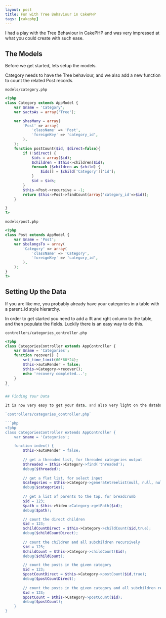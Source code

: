 ```yaml
---
layout: post
title: Fun with Tree Behaviour in CakePHP
tags: [cakephp]
---
```

I had a play with the Tree Behaviour in CakePHP and was very impressed at what you could create with such ease.

<!--break-->

## The Models

Before we get started, lets setup the models.

Category needs to have the Tree behaviour, and we also add a new function to count the related Post records.

`models/category.php`
```php
<?php
class Category extends AppModel {
	var $name = 'Category';
	var $actsAs = array('Tree');

	var $hasMany = array(
		'Post' => array(
			'className' => 'Post',
			'foreignKey' => 'category_id',
		),
	);
	function postCount($id, $direct=false){
		if (!$direct) {
			$ids = array($id);
			$children = $this->children($id);
			foreach ($children as $child) {
				$ids[] = $child['Category']['id'];
			}
			$id = $ids;
		}
		$this->Post->recursive = -1;
		return $this->Post->findCount(array('category_id'=>$id));
	}

}
?>
```

`models/post.php`

```php
<?php
class Post extends AppModel {
	var $name = 'Post';
    var $belongsTo = array(
        'Category' => array(
            'className' => 'Category',
            'foreignKey' => 'category_id',
        ),
	);
}
?>
```

## Setting Up the Data

If you are like me, you probably already have your categories in a table with a parent_id style hierarchy.

In order to get started you need to add a lft and rght column to the table, and then populate the fields.  Luckily there is an easy way to do this.

`controllers/categories_controller.php`

```php
<?php
class CategoriesController extends AppController {
	var $name = 'Categories';
	function recover() {
		set_time_limit(60*60*24);
		$this->autoRender = false;
		$this->Category->recover();
		echo 'recovery completed...';
	}
}
``

## Finding Your Data

It is now very easy to get your data, and also very light on the database.

`controllers/categories_controller.php`

```php
<?php
class CategoriesController extends AppController {
	var $name = 'Categories';

	function index() {
		$this->autoRender = false;
		
		// get a threaded list, for threaded categories output
		$threaded = $this->Category->find('threaded');
		debug($threaded);		
		
		// get a flat list, for select input
        $categories = $this->Category->generatetreelist(null, null, null, ' --| ');
		debug($categories);		
		
		// get a list of parents to the top, for breadcrumb
		$id = 123;
		$path = $this->Video->Category->getPath($id);
		debug($path); 

		// count the direct children
		$id = 123;
		$childCountDirect = $this->Category->childCount($id,true); 
		debug($childCountDirect); 
		
		// count the children and all subchildren recursively 
		$id = 123;
		$childCount = $this->Category->childCount($id); 
		debug($childCount); 

		// count the posts in the given category
		$id = 123;
		$postCountDirect = $this->Category->postCount($id,true); 
		debug($postCountDirect); 
		
		// count the posts in the given category and all subchildren recursively
		$id = 123;
		$postCount = $this->Category->postCount($id); 
		debug($postCount); 
	}
}
```
